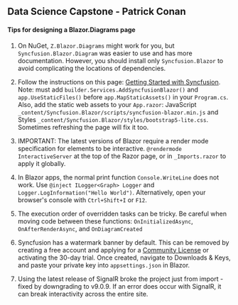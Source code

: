 
Data Science Capstone - Patrick Conan
---


#### Tips for designing a Blazor.Diagrams page

1. On NuGet, `Z.Blazor.Diagrams` might work for you, but `Syncfusion.Blazor.Diagram` was easier to use and has more documentation. However, you should install only `Syncfusion.Blazor` to avoid complicating the locations of dependencies.

2. Follow the instructions on this page: [Getting Started with Syncfusion](https://blazor.syncfusion.com/documentation/diagram/getting-started). Note: must add `builder.Services.AddSyncfusionBlazor()` and `app.UseStaticFiles()` before `app.MapStaticAssets()` in your `Program.cs`. Also, add the static web assets to your `App.razor`: JavaScript `_content/Syncfusion.Blazor/scripts/syncfusion-blazor.min.js` and Styles `_content/Syncfusion.Blazor/styles/bootstrap5-lite.css`. Sometimes refreshing the page will fix it too.

3. IMPORTANT: The latest versions of Blazor require a render mode specification for elements to be interactive. `@rendermode InteractiveServer` at the top of the Razor page, or in `_Imports.razor` to apply it globally.

4. In Blazor apps, the normal print function `Console.WriteLine` does not work. Use `@inject ILogger<Graph> Logger` and `Logger.LogInformation("Hello World")`. Alternatively, open your browser's console with `Ctrl+Shift+I` or `F12`.
  
5. The execution order of overridden tasks can be tricky. Be careful when moving code between these functions: `OnInitializedAsync`, `OnAfterRenderAsync`, and `OnDiagramCreated`

6. Syncfusion has a watermark banner by default. This can be removed by creating a free account and applying for a [Community License](https://www.syncfusion.com/products/communitylicense) or activating the 30-day trial. Once created, navigate to Downloads & Keys, and paste your private key into `appsettings.json` in Blazor.

7. Using the latest release of SignalR broke the project just from import - fixed by downgrading to v9.0.9. If an error does occur with SignalR, it can break interactivity across the entire site.
